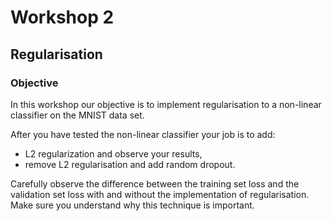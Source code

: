 # Workshop 2

## Regularisation

### Objective

In this workshop our objective is to implement regularisation to a non-linear classifier on the MNIST data set.

After you have tested the non-linear classifier your job is to add:

* L2 regularization and observe your results,
* remove L2 regularisation and add random dropout.

Carefully observe the difference between the training set loss and the validation set loss with and without the implementation of regularisation. Make sure you understand why this technique is important. 
